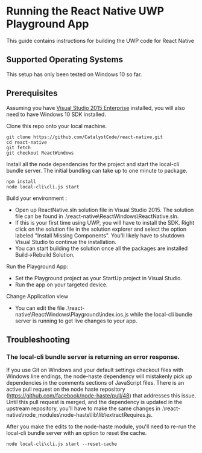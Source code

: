 # Running the React Native UWP Playground App 

This guide contains instructions for building the UWP code for React Native

## Supported Operating Systems

This setup has only been tested on Windows 10 so far.  

## Prerequisites

Assuming you have [Visual Studio 2015 Enterprise](\\products\PUBLIC\Products\Developers) installed, you will also need to have Windows 10 SDK installed. 

Clone this repo onto your local machine.
```
git clone https://github.com/CatalystCode/react-native.git
cd react-native
git fetch
git checkout ReactWindows
```
Install all the node dependencies for the project and start the local-cli bundle server. The initial bundling can take up to one minute to package.
```
npm install
node local-cli\cli.js start
```

Build your environment :

- Open up ReactNative.sln solution file in Visual Studio 2015. The solution file can be found in .\react-native\ReactWindows\ReactNative.sln.
- If this is your first time using UWP, you will have to install the SDK. Right click on the solution file in the solution explorer and select the option labeled "Install Missing Components". You'll likely have to shutdown Visual Studio to continue the installation.
- You can start building the solution once all the packages are installed Build->Rebuild Solution. 

Run the Playground App:

- Set the Playground project as your StartUp project in Visual Studio.
- Run the app on your targeted device.

Change Application view
- You can edit the file .\react-native\ReactWindows\Playground\index.ios.js while the local-cli bundle server is running to get live changes to your app. 

## Troubleshooting

### The local-cli bundle server is returning an error response.

If you use Git on Windows and your default settings checkout files with Windows line endings, the node-haste dependency will mistakenly pick up dependencies in the comments sections of JavaScript files. There is an active pull request on the node haste repository (https://github.com/facebook/node-haste/pull/48) that addresses this issue. Until this pull request is merged, and the dependency is updated in the upstream repository, you'll have to make the same changes in .\react-native\node_modules\node-haste\lib\lib\extractRequires.js.

After you make the edits to the node-haste module, you'll need to re-run the local-cli bundle server with an option to reset the cache.
```
node local-cli\cli.js start --reset-cache
```

